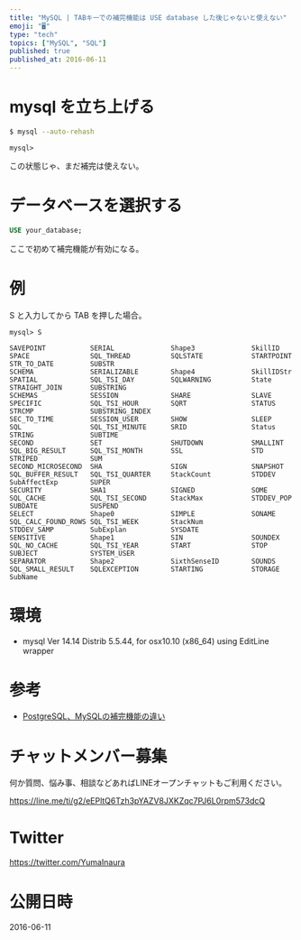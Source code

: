 ```yaml
---
title: "MySQL | TABキーでの補完機能は USE database した後じゃないと使えない"
emoji: "🖥"
type: "tech"
topics: ["MySQL", "SQL"]
published: true
published_at: 2016-06-11
---
```


# mysql を立ち上げる

```bash
$ mysql --auto-rehash
```

```
mysql> 
```

この状態じゃ、まだ補完は使えない。

# データベースを選択する

```sql
USE your_database;
```

ここで初めて補完機能が有効になる。

# 例

S と入力してから TAB を押した場合。

```
mysql> S

SAVEPOINT           SERIAL              Shape3              SkillID             SPACE               SQL_THREAD          SQLSTATE            STARTPOINT          STR_TO_DATE         SUBSTR             
SCHEMA              SERIALIZABLE        Shape4              SkillIDStr          SPATIAL             SQL_TSI_DAY         SQLWARNING          State               STRAIGHT_JOIN       SUBSTRING          
SCHEMAS             SESSION             SHARE               SLAVE               SPECIFIC            SQL_TSI_HOUR        SQRT                STATUS              STRCMP              SUBSTRING_INDEX    
SEC_TO_TIME         SESSION_USER        SHOW                SLEEP               SQL                 SQL_TSI_MINUTE      SRID                Status              STRING              SUBTIME            
SECOND              SET                 SHUTDOWN            SMALLINT            SQL_BIG_RESULT      SQL_TSI_MONTH       SSL                 STD                 STRIPED             SUM                
SECOND_MICROSECOND  SHA                 SIGN                SNAPSHOT            SQL_BUFFER_RESULT   SQL_TSI_QUARTER     StackCount          STDDEV              SubAffectExp        SUPER              
SECURITY            SHA1                SIGNED              SOME                SQL_CACHE           SQL_TSI_SECOND      StackMax            STDDEV_POP          SUBDATE             SUSPEND            
SELECT              Shape0              SIMPLE              SONAME              SQL_CALC_FOUND_ROWS SQL_TSI_WEEK        StackNum            STDDEV_SAMP         SubExplan           SYSDATE            
SENSITIVE           Shape1              SIN                 SOUNDEX             SQL_NO_CACHE        SQL_TSI_YEAR        START               STOP                SUBJECT             SYSTEM_USER        
SEPARATOR           Shape2              SixthSenseID        SOUNDS              SQL_SMALL_RESULT    SQLEXCEPTION        STARTING            STORAGE             SubName       
```


# 環境

- mysql  Ver 14.14 Distrib 5.5.44, for osx10.10 (x86_64) using  EditLine wrapper

# 参考

- [PostgreSQL、MySQLの補完機能の違い](http://takafumi-s.hatenablog.com/entry/2015/03/03/001118)











<!-- Update From Qiita API -->

# チャットメンバー募集


何か質問、悩み事、相談などあればLINEオープンチャットもご利用ください。

https://line.me/ti/g2/eEPltQ6Tzh3pYAZV8JXKZqc7PJ6L0rpm573dcQ





# Twitter


https://twitter.com/YumaInaura


<!-- Update From Qiita API -->



# 公開日時

2016-06-11
